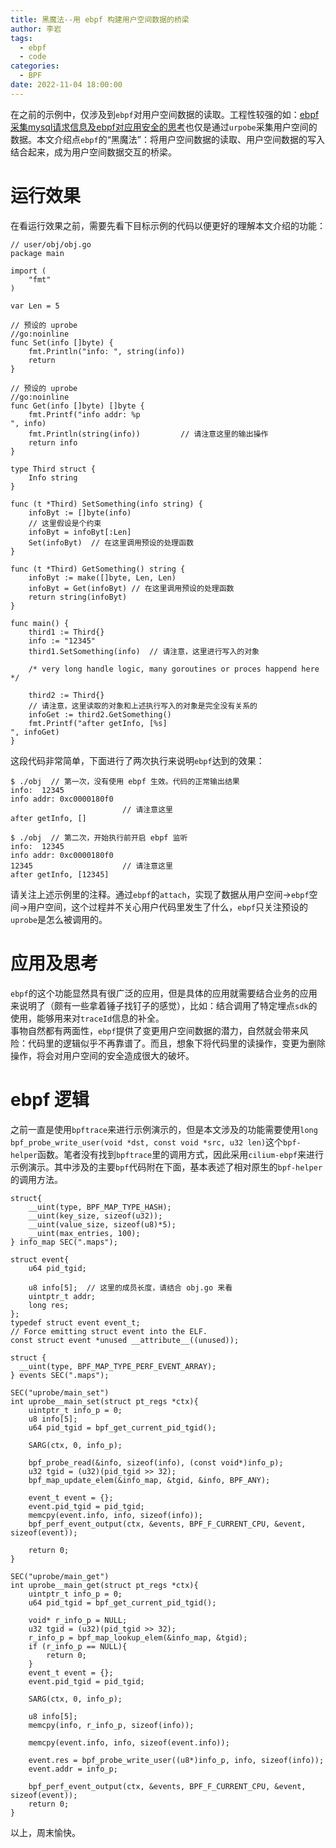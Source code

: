 ```yaml
---
title: 黑魔法--用 ebpf 构建用户空间数据的桥梁
author: 李岩
tags:
  - ebpf
  - code
categories:
  - BPF
date: 2022-11-04 18:00:00
---
```

在之前的示例中，仅涉及到`ebpf`对用户空间数据的读取。工程性较强的如：[ebpf采集mysql请求信息及ebpf对应用安全的思考](https://liyan-ah.github.io/2022/10/21/ebpf%E9%87%87%E9%9B%86mysql%E8%AF%B7%E6%B1%82%E4%BF%A1%E6%81%AF%E5%8F%8Aebpf%E5%AF%B9%E5%BA%94%E7%94%A8%E5%AE%89%E5%85%A8%E7%9A%84%E6%80%9D%E8%80%83/)也仅是通过`urpobe`采集用户空间的数据。本文介绍点`ebpf`的“黑魔法”：将用户空间数据的读取、用户空间数据的写入结合起来，成为用户空间数据交互的桥梁。
<!--more-->

# 运行效果
在看运行效果之前，需要先看下目标示例的代码以便更好的理解本文介绍的功能：

``` 
// user/obj/obj.go
package main

import (
	"fmt"
)

var Len = 5

// 预设的 uprobe
//go:noinline
func Set(info []byte) {
	fmt.Println("info: ", string(info))
	return
}

// 预设的 uprobe
//go:noinline
func Get(info []byte) []byte {
	fmt.Printf("info addr: %p
", info)
	fmt.Println(string(info))         // 请注意这里的输出操作
	return info
}

type Third struct {
	Info string
}

func (t *Third) SetSomething(info string) {
	infoByt := []byte(info)
	// 这里假设是个约束
	infoByt = infoByt[:Len]
	Set(infoByt)  // 在这里调用预设的处理函数
}

func (t *Third) GetSomething() string {
	infoByt := make([]byte, Len, Len)
	infoByt = Get(infoByt) // 在这里调用预设的处理函数
	return string(infoByt)
}

func main() {
	third1 := Third{}
	info := "12345"
	third1.SetSomething(info)  // 请注意，这里进行写入的对象

	/* very long handle logic, many goroutines or proces happend here */

	third2 := Third{}
    // 请注意，这里读取的对象和上述执行写入的对象是完全没有关系的
	infoGet := third2.GetSomething()
	fmt.Printf("after getInfo, [%s]
", infoGet)
}
``` 

这段代码非常简单，下面进行了两次执行来说明`ebpf`达到的效果：

``` 
$ ./obj  // 第一次，没有使用 ebpf 生效。代码的正常输出结果
info:  12345
info addr: 0xc0000180f0
                         // 请注意这里
after getInfo, []

$ ./obj  // 第二次，开始执行前开启 ebpf 监听
info:  12345
info addr: 0xc0000180f0
12345                    // 请注意这里
after getInfo, [12345]
```

请关注上述示例里的注释。通过`ebpf`的`attach`，实现了数据从用户空间->`ebpf`空间->用户空间，这个过程并不关心用户代码里发生了什么，`ebpf`只关注预设的`uprobe`是怎么被调用的。

# 应用及思考
`ebpf`的这个功能显然具有很广泛的应用，但是具体的应用就需要结合业务的应用来说明了（颇有一些拿着锤子找钉子的感觉），比如：结合调用了特定埋点`sdk`的使用，能够用来对`traceId`信息的补全。  
事物自然都有两面性，`ebpf`提供了变更用户空间数据的潜力，自然就会带来风险：代码里的逻辑似乎不再靠谱了。而且，想象下将代码里的读操作，变更为删除操作，将会对用户空间的安全造成很大的破坏。

# ebpf 逻辑
之前一直是使用`bpftrace`来进行示例演示的，但是本文涉及的功能需要使用`long bpf_probe_write_user(void *dst, const void *src, u32 len)`这个`bpf-helper`函数。笔者没有找到`bpftrace`里的调用方式，因此采用`cilium-ebpf`来进行示例演示。其中涉及的主要`bpf`代码附在下面，基本表述了相对原生的`bpf-helper`的调用方法。

``` 
struct{
    __uint(type, BPF_MAP_TYPE_HASH);
    __uint(key_size, sizeof(u32));
    __uint(value_size, sizeof(u8)*5);
    __uint(max_entries, 100);
} info_map SEC(".maps");

struct event{
    u64 pid_tgid;

    u8 info[5];  // 这里的成员长度，请结合 obj.go 来看
    uintptr_t addr;
    long res;
};
typedef struct event event_t;
// Force emitting struct event into the ELF.
const struct event *unused __attribute__((unused));

struct {
  __uint(type, BPF_MAP_TYPE_PERF_EVENT_ARRAY);
} events SEC(".maps");

SEC("uprobe/main_set")
int uprobe__main_set(struct pt_regs *ctx){
    uintptr_t info_p = 0;
    u8 info[5];
    u64 pid_tgid = bpf_get_current_pid_tgid();

    SARG(ctx, 0, info_p);

    bpf_probe_read(&info, sizeof(info), (const void*)info_p);
    u32 tgid = (u32)(pid_tgid >> 32);
    bpf_map_update_elem(&info_map, &tgid, &info, BPF_ANY);

    event_t event = {};
    event.pid_tgid = pid_tgid;
    memcpy(event.info, info, sizeof(info));
    bpf_perf_event_output(ctx, &events, BPF_F_CURRENT_CPU, &event, sizeof(event));
    
    return 0;
}

SEC("uprobe/main_get")
int uprobe__main_get(struct pt_regs *ctx){
    uintptr_t info_p = 0;
    u64 pid_tgid = bpf_get_current_pid_tgid();

    void* r_info_p = NULL;
    u32 tgid = (u32)(pid_tgid >> 32);
    r_info_p = bpf_map_lookup_elem(&info_map, &tgid);
    if (r_info_p == NULL){
        return 0;
    }
    event_t event = {};
    event.pid_tgid = pid_tgid;

    SARG(ctx, 0, info_p);

    u8 info[5];
    memcpy(info, r_info_p, sizeof(info));

    memcpy(event.info, info, sizeof(event.info));

    event.res = bpf_probe_write_user((u8*)info_p, info, sizeof(info));
    event.addr = info_p;

    bpf_perf_event_output(ctx, &events, BPF_F_CURRENT_CPU, &event, sizeof(event));
    return 0;
}
```

以上，周末愉快。
